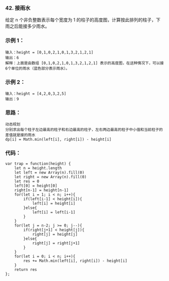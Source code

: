 ### 42. 接雨水
给定 n 个非负整数表示每个宽度为 1 的柱子的高度图，计算按此排列的柱子，下雨之后能接多少雨水。

### 示例 1：
    输入：height = [0,1,0,2,1,0,1,3,2,1,2,1]
    输出：6
    解释：上面是由数组 [0,1,0,2,1,0,1,3,2,1,2,1] 表示的高度图，在这种情况下，可以接6个单位的雨水（蓝色部分表示雨水）。 

### 示例 2：
    输入：height = [4,2,0,3,2,5]
    输出：9

### 思路：
    动态规划
    分别求出每个柱子左边最高的柱子和右边最高的柱子，左右两边最高的柱子中小值和当前柱子的差值就是接的雨水
    dp[i] = Math.min(left[i], right[i]) - height[i]

### 代码：
    var trap = function(height) {
        let n = height.length
        let left = new Array(n).fill(0)
        let right = new Array(n).fill(0)
        let res = 0
        left[0] = height[0]
        right[n-1] = height[n-1]
        for(let i = 1; i < n; i++){
            if(left[i-1] < height[i]){
                left[i] = height[i]
            }else{
                left[i] = left[i-1]
            }
        }
        for(let j = n-2; j >= 0; j--){
            if(right[j+1] < height[j]){
                right[j] = height[j]
            }else{
                right[j] = right[j+1]
            }
        }
        for(let i = 0; i < n; i++){
            res += Math.min(left[i], right[i]) - height[i]
        }
        return res
    };

